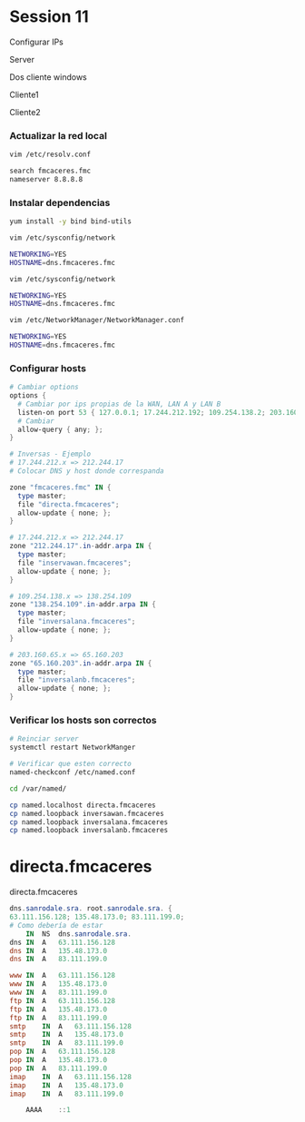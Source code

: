 # Session 11

Configurar IPs

Server

Dos cliente windows

Cliente1

Cliente2

### Actualizar la red local

```bash
vim /etc/resolv.conf

search fmcaceres.fmc
nameserver 8.8.8.8
```

### Instalar dependencias

```bash
yum install -y bind bind-utils
```

```bash
vim /etc/sysconfig/network

NETWORKING=YES
HOSTNAME=dns.fmcaceres.fmc
```

```bash
vim /etc/sysconfig/network

NETWORKING=YES
HOSTNAME=dns.fmcaceres.fmc
```

```bash
vim /etc/NetworkManager/NetworkManager.conf

NETWORKING=YES
HOSTNAME=dns.fmcaceres.fmc
```

### Configurar hosts

```ps1
# Cambiar options
options {
  # Cambiar por ips propias de la WAN, LAN A y LAN B
  listen-on port 53 { 127.0.0.1; 17.244.212.192; 109.254.138.2; 203.160.65.2; };
  # Cambiar
  allow-query { any; };
}

# Inversas - Ejemplo
# 17.244.212.x => 212.244.17
# Colocar DNS y host donde correspanda

zone "fmcaceres.fmc" IN {
  type master;
  file "directa.fmcaceres";
  allow-update { none; };
}

# 17.244.212.x => 212.244.17
zone "212.244.17".in-addr.arpa IN {
  type master;
  file "inservawan.fmcaceres";
  allow-update { none; };
}

# 109.254.138.x => 138.254.109
zone "138.254.109".in-addr.arpa IN {
  type master;
  file "inversalana.fmcaceres";
  allow-update { none; };
}

# 203.160.65.x => 65.160.203
zone "65.160.203".in-addr.arpa IN {
  type master;
  file "inversalanb.fmcaceres";
  allow-update { none; };
}
```

### Verificar los hosts son correctos

```bash
# Reinciar server
systemctl restart NetworkManger

# Verificar que esten correcto
named-checkconf /etc/named.conf
```

```bash
cd /var/named/

cp named.localhost directa.fmcaceres
cp named.loopback inversawan.fmcaceres
cp named.loopback inversalana.fmcaceres
cp named.loopback inversalanb.fmcaceres
```

# directa.fmcaceres

directa.fmcaceres

```ps1
dns.sanrodale.sra. root.sanrodale.sra. {
63.111.156.128; 135.48.173.0; 83.111.199.0;
# Como debería de estar
	IN	NS	dns.sanrodale.sra.
dns	IN	A	63.111.156.128
dns	IN	A	135.48.173.0
dns	IN	A	83.111.199.0

www	IN	A	63.111.156.128
www	IN	A	135.48.173.0
www	IN	A	83.111.199.0
ftp	IN	A	63.111.156.128
ftp	IN	A	135.48.173.0
ftp	IN	A	83.111.199.0
smtp	IN	A	63.111.156.128
smtp	IN	A	135.48.173.0
smtp	IN	A	83.111.199.0
pop	IN	A	63.111.156.128
pop	IN	A	135.48.173.0
pop	IN	A	83.111.199.0
imap	IN	A	63.111.156.128
imap	IN	A	135.48.173.0
imap	IN	A	83.111.199.0

	AAAA	::1
```
